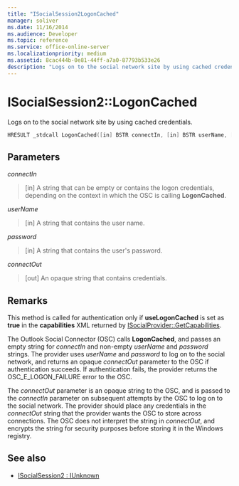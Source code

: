 ```yaml
---
title: "ISocialSession2LogonCached"
manager: soliver
ms.date: 11/16/2014
ms.audience: Developer
ms.topic: reference
ms.service: office-online-server
ms.localizationpriority: medium
ms.assetid: 8cac444b-0e81-44ff-a7a0-87793b533e26
description: "Logs on to the social network site by using cached credentials."
---
```


# ISocialSession2::LogonCached

Logs on to the social network site by using cached credentials.
  
```cpp
HRESULT _stdcall LogonCached([in] BSTR connectIn, [in] BSTR userName, [in] BSTR password, [out] BSTR connectOut);
```

## Parameters

_connectIn_
  
> [in] A string that can be empty or contains the logon credentials, depending on the context in which the OSC is calling **LogonCached**.

_userName_
  
> [in] A string that contains the user name.

_password_
  
> [in] A string that contains the user's password.

_connectOut_
  
> [out] An opaque string that contains credentials.

## Remarks

This method is called for authentication only if **useLogonCached** is set as **true** in the **capabilities** XML returned by [ISocialProvider::GetCapabilities](isocialprovider-getcapabilities.md).
  
The Outlook Social Connector (OSC) calls **LogonCached**, and passes an empty string for _connectIn_ and non-empty _userName_ and _password_ strings. The provider uses _userName_ and  _password_ to log on to the social network, and returns an opaque _connectOut_ parameter to the OSC if authentication succeeds. If authentication fails, the provider returns the OSC_E_LOGON_FAILURE error to the OSC.
  
The _connectOut_ parameter is an opaque string to the OSC, and is passed to the _connectIn_ parameter on subsequent attempts by the OSC to log on to the social network. The provider should place any credentials in the _connectOut_ string that the provider wants the OSC to store across connections. The OSC does not interpret the string in _connectOut_, and encrypts the string for security purposes before storing it in the Windows registry.
  
## See also

- [ISocialSession2 : IUnknown](isocialsession2iunknown.md)
